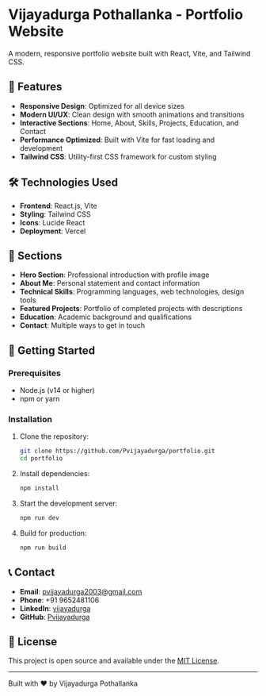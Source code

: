 # Vijayadurga Pothallanka - Portfolio Website

A modern, responsive portfolio website built with React, Vite, and Tailwind CSS.

## 🚀 Features

- **Responsive Design**: Optimized for all device sizes
- **Modern UI/UX**: Clean design with smooth animations and transitions  
- **Interactive Sections**: Home, About, Skills, Projects, Education, and Contact
- **Performance Optimized**: Built with Vite for fast loading and development
- **Tailwind CSS**: Utility-first CSS framework for custom styling

## 🛠️ Technologies Used

- **Frontend**: React.js, Vite
- **Styling**: Tailwind CSS
- **Icons**: Lucide React
- **Deployment**: Vercel

## 📱 Sections

- **Hero Section**: Professional introduction with profile image
- **About Me**: Personal statement and contact information
- **Technical Skills**: Programming languages, web technologies, design tools
- **Featured Projects**: Portfolio of completed projects with descriptions
- **Education**: Academic background and qualifications
- **Contact**: Multiple ways to get in touch

## 🚀 Getting Started

### Prerequisites
- Node.js (v14 or higher)
- npm or yarn

### Installation

1. Clone the repository:
   ```bash
   git clone https://github.com/Pvijayadurga/portfolio.git
   cd portfolio
   ```

2. Install dependencies:
   ```bash
   npm install
   ```

3. Start the development server:
   ```bash
   npm run dev
   ```

4. Build for production:
   ```bash
   npm run build
   ```

## 📞 Contact

- **Email**: pvijayadurga2003@gmail.com
- **Phone**: +91 9652481106
- **LinkedIn**: [vijayadurga](https://www.linkedin.com/in/vijayadurga)  
- **GitHub**: [Pvijayadurga](https://github.com/Pvijayadurga)

## 📄 License

This project is open source and available under the [MIT License](LICENSE).

---

Built with ❤️ by Vijayadurga Pothallanka

